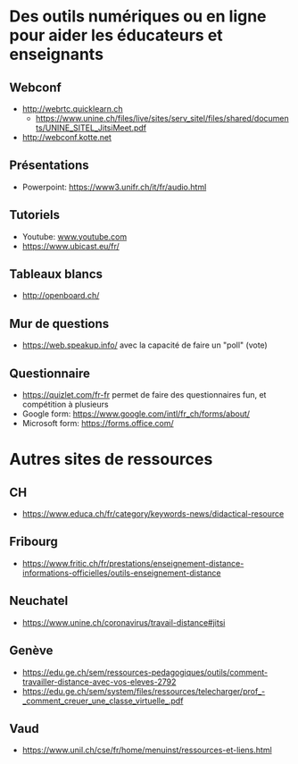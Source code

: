 # Des outils numériques ou en ligne pour aider les éducateurs et enseignants
## Webconf
* http://webrtc.quicklearn.ch
  * https://www.unine.ch/files/live/sites/serv_sitel/files/shared/documents/UNINE_SITEL_JitsiMeet.pdf
* http://webconf.kotte.net

## Présentations
* Powerpoint: https://www3.unifr.ch/it/fr/audio.html

## Tutoriels
* Youtube: www.youtube.com
* https://www.ubicast.eu/fr/

## Tableaux blancs
* http://openboard.ch/

## Mur de questions
* https://web.speakup.info/ avec la capacité de faire un "poll" (vote)

## Questionnaire
* https://quizlet.com/fr-fr permet de faire des questionnaires fun, et compétition à plusieurs
* Google form: https://www.google.com/intl/fr_ch/forms/about/
* Microsoft form: https://forms.office.com/

# Autres sites de ressources
## CH
* https://www.educa.ch/fr/category/keywords-news/didactical-resource

## Fribourg
* https://www.fritic.ch/fr/prestations/enseignement-distance-informations-officielles/outils-enseignement-distance

## Neuchatel
* https://www.unine.ch/coronavirus/travail-distance#jitsi

## Genève
* https://edu.ge.ch/sem/ressources-pedagogiques/outils/comment-travailler-distance-avec-vos-eleves-2792
* https://edu.ge.ch/sem/system/files/ressources/telecharger/prof_-_comment_creuer_une_classe_virtuelle_.pdf

## Vaud
* https://www.unil.ch/cse/fr/home/menuinst/ressources-et-liens.html
